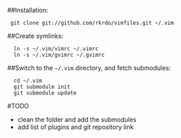 ##Installation:

```
 git clone git://github.com/rkrdo/vimfiles.git ~/.vim

```

##Create symlinks:

```
  ln -s ~/.vim/vimrc ~/.vimrc
  ln -s ~/.vim/gvimrc ~/.gvimrc
```

##Switch to the `~/.vim` directory, and fetch submodules:

```
  cd ~/.vim
  git submodule init
  git submodule update
```

#TODO
- clean the folder and add the submodules
- add list of plugins and git repository link
